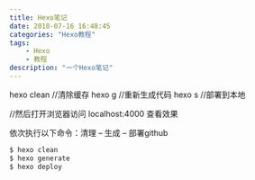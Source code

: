 ```yaml
---
title: Hexo笔记
date: 2018-07-16 16:48:45
categories: "Hexo教程"
tags:
	- Hexo
	- 教程
description: "一个Hexo笔记"
---
```


hexo clean  //清除缓存
hexo g  //重新生成代码
hexo s  //部署到本地

//然后打开浏览器访问 localhost:4000 查看效果

依次执行以下命令：清理 – 生成 – 部署github
	
``` bash
$ hexo clean
$ hexo generate
$ hexo deploy
```